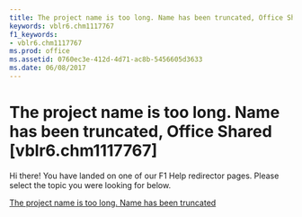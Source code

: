 ```yaml
---
title: The project name is too long. Name has been truncated, Office Shared [vblr6.chm1117767]
keywords: vblr6.chm1117767
f1_keywords:
- vblr6.chm1117767
ms.prod: office
ms.assetid: 0760ec3e-412d-4d71-ac8b-5456605d3633
ms.date: 06/08/2017
---
```



# The project name is too long. Name has been truncated, Office Shared [vblr6.chm1117767]

Hi there! You have landed on one of our F1 Help redirector pages. Please select the topic you were looking for below.

[The project name is too long. Name has been truncated](http://msdn.microsoft.com/library/4c8d10de-cf07-ee97-3f4d-60fdaa93dd1e%28Office.15%29.aspx)

